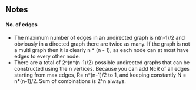 ## Notes 

#### No. of edges
  - The maximum number of edges in an undirected graph is n(n-1)/2 and obviously in a directed graph there are twice as many. If the graph is not a multi graph then it is clearly n * (n - 1), as each node can at most have edges to every other node.
  - There are a total of 2^(n*(n-1)/2) possible undirected graphs that can be constructed using the n vertices. Because you can add NcR of all edges starting from max edges, R=  n*(n-1)/2 to 1, and keeping constantly N = n*(n-1)/2. Sum of combinations is 2^n always.
